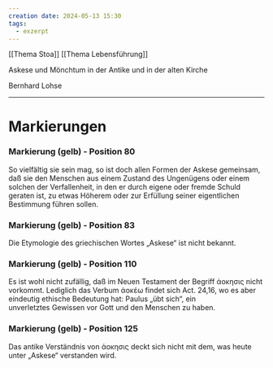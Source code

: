 ```yaml
---
creation date: 2024-05-13 15:30
tags:
  - exzerpt
---
```

[[Thema Stoa]]
[[Thema Lebensführung]]

Askese und Mönchtum in der Antike und in der alten Kirche

Bernhard Lohse

* * *
# Markierungen

### Markierung (gelb) - Position 80

So vielfältig sie sein mag, so ist doch allen Formen der Askese gemeinsam, daß sie den Menschen aus einem Zustand des Ungenügens oder einem solchen der Verfallenheit, in den er durch eigene oder fremde Schuld geraten ist, zu etwas Höherem oder zur Erfüllung seiner eigentlichen Bestimmung führen sollen.

### Markierung (gelb) - Position 83

Die Etymologie des griechischen Wortes „Askese“ ist nicht bekannt.

### Markierung (gelb) - Position 110

Es ist wohl nicht zufällig, daß im Neuen Testament der Begriff άοκησις nicht vorkommt. Lediglich das Verbum άοκέω findet sich Act. 24,16, wo es aber eindeutig ethische Bedeutung hat: Paulus „übt sich“, ein unverletztes Gewissen vor Gott und den Menschen zu haben.

### Markierung (gelb) - Position 125

Das antike Verständnis von άοκησις deckt sich nicht mit dem, was heute unter „Askese“ verstanden wird.